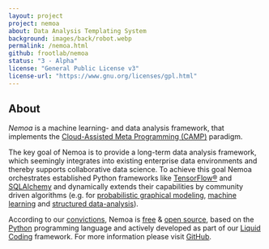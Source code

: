 ```yaml
---
layout: project
project: nemoa
about: Data Analysis Templating System
background: images/back/robot.webp
permalink: /nemoa.html
github: frootlab/nemoa
status: "3 - Alpha"
license: "General Public License v3"
license-url: "https://www.gnu.org/licenses/gpl.html"
---
```


## About

*Nemoa* is a machine learning- and data analysis framework, that implements the
[Cloud-Assisted Meta Programming (CAMP)](/tags#CAMP) paradigm.

The key goal of Nemoa is to provide a long-term data analysis framework, which
seemingly integrates into existing enterprise data environments and thereby
supports collaborative data science. To achieve this goal Nemoa orchestrates
established Python frameworks like [TensorFlow®](https://www.tensorflow.org/)
and [SQLAlchemy](https://www.sqlalchemy.org/) and dynamically extends their
capabilities by community driven algorithms (e.g. for [probabilistic graphical
modeling](https://en.wikipedia.org/wiki/Graphical_model), [machine
learning](https://en.wikipedia.org/wiki/Machine_learning) and [structured
data-analysis](https://en.wikipedia.org/wiki/Structured_data_analysis_(statistics))).

According to our [convictions](/corporate/2019/03/19/welcome-at-frootlab.html),
Nemoa is [free](https://en.wikipedia.org/wiki/Free_software) & [open
source](https://en.wikipedia.org/wiki/Open-source_software), based on the
[Python](https://www.python.org/) programming language and actively developed as
part of our [Liquid Coding](https://github.com/orgs/frootlab/projects)
framework. For more information please visit
[GitHub](https://github.com/frootlab/nemoa).
